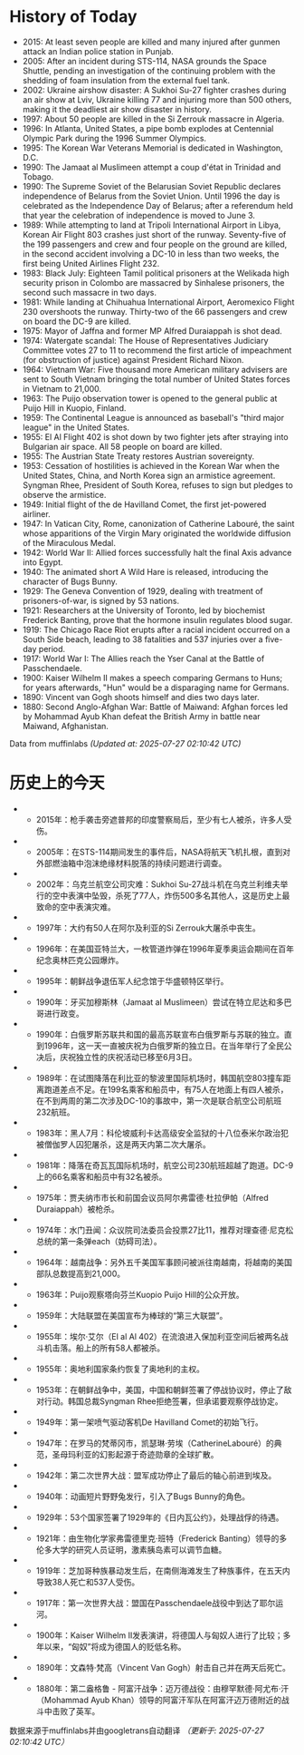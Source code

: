 # History of Today 

- 2015: At least seven people are killed and many injured after gunmen attack an Indian police station in Punjab.
- 2005: After an incident during STS-114, NASA grounds the Space Shuttle, pending an investigation of the continuing problem with the shedding of foam insulation from the external fuel tank.
- 2002: Ukraine airshow disaster: A Sukhoi Su-27 fighter crashes during an air show at Lviv, Ukraine killing 77 and injuring more than 500 others, making it the deadliest air show disaster in history.
- 1997: About 50 people are killed in the Si Zerrouk massacre in Algeria.
- 1996: In Atlanta, United States, a pipe bomb explodes at Centennial Olympic Park during the 1996 Summer Olympics.
- 1995: The Korean War Veterans Memorial is dedicated in Washington, D.C.
- 1990: The Jamaat al Muslimeen attempt a coup d'état in Trinidad and Tobago.
- 1990: The Supreme Soviet of the Belarusian Soviet Republic declares independence of Belarus from the Soviet Union. Until 1996 the day is celebrated as the Independence Day of Belarus; after a referendum held that year the celebration of independence is moved to June 3.
- 1989: While attempting to land at Tripoli International Airport in Libya, Korean Air Flight 803 crashes just short of the runway. Seventy-five of the 199 passengers and crew and four people on the ground are killed, in the second accident involving a DC-10 in less than two weeks, the first being United Airlines Flight 232.
- 1983: Black July: Eighteen Tamil political prisoners at the Welikada high security prison in Colombo are massacred by Sinhalese prisoners, the second such massacre in two days.
- 1981: While landing at Chihuahua International Airport, Aeromexico Flight 230 overshoots the runway. Thirty-two of the 66 passengers and crew on board the DC-9 are killed.
- 1975: Mayor of Jaffna and former MP Alfred Duraiappah is shot dead.
- 1974: Watergate scandal: The House of Representatives Judiciary Committee votes 27 to 11 to recommend the first article of impeachment (for obstruction of justice) against President Richard Nixon.
- 1964: Vietnam War: Five thousand more American military advisers are sent to South Vietnam bringing the total number of United States forces in Vietnam to 21,000.
- 1963: The Puijo observation tower is opened to the general public at Puijo Hill in Kuopio, Finland.
- 1959: The Continental League is announced as baseball's "third major league" in the United States.
- 1955: El Al Flight 402 is shot down by two fighter jets after straying into Bulgarian air space. All 58 people on board are killed.
- 1955: The Austrian State Treaty restores Austrian sovereignty.
- 1953: Cessation of hostilities is achieved in the Korean War when the United States, China, and North Korea sign an armistice agreement. Syngman Rhee, President of South Korea, refuses to sign but pledges to observe the armistice.
- 1949: Initial flight of the de Havilland Comet, the first jet-powered airliner.
- 1947: In Vatican City, Rome, canonization of Catherine Labouré, the saint whose apparitions of the Virgin Mary originated the worldwide diffusion of the Miraculous Medal.
- 1942: World War II: Allied forces successfully halt the final Axis advance into Egypt.
- 1940: The animated short A Wild Hare is released, introducing the character of Bugs Bunny.
- 1929: The Geneva Convention of 1929, dealing with treatment of prisoners-of-war, is signed by 53 nations.
- 1921: Researchers at the University of Toronto, led by biochemist Frederick Banting, prove that the hormone insulin regulates blood sugar.
- 1919: The Chicago Race Riot erupts after a racial incident occurred on a South Side beach, leading to 38 fatalities and 537 injuries over a five-day period.
- 1917: World War I: The Allies reach the Yser Canal at the Battle of Passchendaele.
- 1900: Kaiser Wilhelm II makes a speech comparing Germans to Huns; for years afterwards, "Hun" would be a disparaging name for Germans.
- 1890: Vincent van Gogh shoots himself and dies two days later.
- 1880: Second Anglo-Afghan War: Battle of Maiwand: Afghan forces led by Mohammad Ayub Khan defeat the British Army in battle near Maiwand, Afghanistan.

Data from muffinlabs
*(Updated at: 2025-07-27 02:10:42 UTC)*

# 历史上的今天 

- -  2015年：枪手袭击旁遮普邦的印度警察局后，至少有七人被杀，许多人受伤。
- -  2005年：在STS-114期间发生的事件后，NASA将航天飞机扎根，直到对外部燃油箱中泡沫绝缘材料脱落的持续问题进行调查。
- -  2002年：乌克兰航空公司灾难：Sukhoi Su-27战斗机在乌克兰利维夫举行的空中表演中坠毁，杀死了77人，炸伤500多名其他人，这是历史上最致命的空中表演灾难。
- -  1997年：大约有50人在阿尔及利亚的Si Zerrouk大屠杀中丧生。
- -  1996年：在美国亚特兰大，一枚管道炸弹在1996年夏季奥运会期间在百年纪念奥林匹克公园爆炸。
- -  1995年：朝鲜战争退伍军人纪念馆于华盛顿特区举行。
- -  1990年：牙买加穆斯林（Jamaat al Muslimeen）尝试在特立尼达和多巴哥进行政变。
- -  1990年：白俄罗斯苏联共和国的最高苏联宣布白俄罗斯与苏联的独立。直到1996年，这一天一直被庆祝为白俄罗斯的独立日。在当年举行了全民公决后，庆祝独立性的庆祝活动已移至6月3日。
- -  1989年：在试图降落在利比亚的黎波里国际机场时，韩国航空803撞车距离跑道差点不足。在199名乘客和船员中，有75人在地面上有四人被杀，在不到两周的第二次涉及DC-10的事故中，第一次是联合航空公司航班232航班。
- -  1983年：黑人7月：科伦坡威利卡达高级安全监狱的十八位泰米尔政治犯被僧伽罗人囚犯屠杀，这是两天内第二次大屠杀。
- -  1981年：降落在奇瓦瓦国际机场时，航空公司230航班超越了跑道。DC-9上的66名乘客和船员中有32名被杀。
- -  1975年：贾夫纳市市长和前国会议员阿尔弗雷德·杜拉伊帕（Alfred Duraiappah）被枪杀。
- -  1974年：水门丑闻：众议院司法委员会投票27比11，推荐对理查德·尼克松总统的第一条弹each（妨碍司法）。
- -  1964年：越南战争：另外五千美国军事顾问被派往南越南，将越南的美国部队总数提高到21,000。
- -  1963年：Puijo观察塔向芬兰Kuopio Puijo Hill的公众开放。
- -  1959年：大陆联盟在美国宣布为棒球的“第三大联盟”。
- -  1955年：埃尔·艾尔（El al Al 402）在流浪进入保加利亚空间后被两名战斗机击落。船上的所有58人都被杀。
- -  1955年：奥地利国家条约恢复了奥地利的主权。
- -  1953年：在朝鲜战争中，美国，中国和朝鲜签署了停战协议时，停止了敌对行动。韩国总裁Syngman Rhee拒绝签署，但承诺要观察停战协定。
- -  1949年：第一架喷气驱动客机De Havilland Comet的初始飞行。
- -  1947年：在罗马的梵蒂冈市，凯瑟琳·劳埃（CatherineLabouré）的典范，圣母玛利亚的幻影起源于奇迹勋章的全球扩散。
- -  1942年：第二次世界大战：盟军成功停止了最后的轴心前进到埃及。
- -  1940年：动画短片野野兔发行，引入了Bugs Bunny的角色。
- -  1929年：53个国家签署了1929年的《日内瓦公约》，处理战俘的待遇。
- -  1921年：由生物化学家弗雷德里克·班特（Frederick Banting）领导的多伦多大学的研究人员证明，激素胰岛素可以调节血糖。
- -  1919年：芝加哥种族暴动发生后，在南侧海滩发生了种族事件，在五天内导致38人死亡和537人受伤。
- -  1917年：第一次世界大战：盟国在Passchendaele战役中到达了耶尔运河。
- -  1900年：Kaiser Wilhelm II发表演讲，将德国人与匈奴人进行了比较；多年以来，“匈奴”将成为德国人的贬低名称。
- -  1890年：文森特·梵高（Vincent Van Gogh）射击自己并在两天后死亡。
- -  1880年：第二盎格鲁 - 阿富汗战争：迈万德战役：由穆罕默德·阿尤布·汗（Mohammad Ayub Khan）领导的阿富汗军队在阿富汗迈万德附近的战斗中击败了英军。

数据来源于muffinlabs并由googletrans自动翻译
*（更新于: 2025-07-27 02:10:42 UTC）*